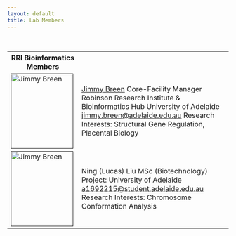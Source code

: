 ```yaml
---
layout: default
title: Lab Members
---
```


 
<table style="height: 2299px;" width="701">
<tbody>
<tr>
<th>RRI Bioinformatics Members</th>
</tr>
<tr>
<td><a href=""><img class="alignnonewp-image-77" src="" alt="Jimmy Breen" width="142" height="171" /></a></td>
<td><a href="http://www.adelaide.edu.au/directory/jimmy.breen">Jimmy Breen</a>
Core-Facility Manager
Robinson Research Institute &
Bioinformatics Hub
University of Adelaide
<a href="mailto:jimmy.breen@adelaide.edu.au">jimmy.breen@adelaide.edu.au</a>
Research Interests: Structural Gene Regulation, Placental Biology</td>
</tr>
<tr>
<td><a href=""><img class="alignnonewp-image-77" src="" alt="Jimmy Breen" width="142" height="171" /></a></td>
<td>Ning (Lucas) Liu</a>
MSc (Biotechnology)
Project:
University of Adelaide
<a href="mailto:a1692215@student.adelaide.edu.au">a1692215@student.adelaide.edu.au</a>
Research Interests: Chromosome Conformation Analysis</td>
</tr>
</tbody>
</table>
